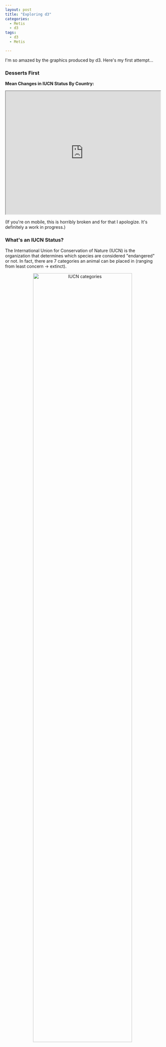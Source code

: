 ```yaml
---
layout: post
title: "Exploring d3"
categories:
  - Metis
  - d3
tags:
  - d3
  - Metis

---
```

I'm so amazed by the graphics produced by d3. Here's my first attempt...

### Desserts First
**Mean Changes in IUCN Status By Country:**
<iframe src="https://rawgit.com/liltong97/1d5fbba13346bfba0d57733941731bc0/raw/413fd92c0b9e1d8ad82c328a3c12a703f7767fd1/index.html" width="100%" height ="400px" marginwidth="0" marginheight="0" scrolling="no" class="d3_map"></iframe>

(If you're on mobile, this is horribly broken and for that I apologize. It's definitely a work in progress.)

### What's an IUCN Status?
The International Union for Conservation of Nature (IUCN) is the organization that determines which species are considered "endangered" or not. In fact, there are 7 categories an animal can be placed in (ranging from least concern -> extinct). 

<center><img src="https://upload.wikimedia.org/wikipedia/commons/thumb/1/18/Status_iucn3.1.svg/500px-Status_iucn3.1.svg.png" width ='80%' alt="IUCN categories" ></center>

### Where is this data from?
For my next Metis Project I am building a model to predict whether a species has changed in its IUCN status since the last time the species was surveyed. I will also be exploring if the model can predict whether or not the species had improved for the better or worse. 

The subset of species that I am using for my model are either mammals, birds, or reptiles and I only surveyed species that reside in countries that I could also obtain climate and forest area data for. These are the species that are mapped on the d3 map above.

### So what do the numbers mean?
What I call the "Mean IUCN Status Change" is taking the average of how many categories a species has moved for all species in that country. So for species that have declined by two categories (e.g. from near threatened, NT -> endangered, EN), they get a score of +2. For species that have improved by one category (e.g. from near threatened, NT -> least concern, LC), they get a score of -1. Averaging the scores of all the the species in the country gives you the "Mean IUCN Status Change."

Notice that the mean values are all extremely close to 0. The truth is, the majority (~94%) of species that I used for my model did not change at all in status since the last time they were surveyed by the IUCN, meaning they got a score of 0. My modeling steps became an exercise in dealing with skewed/imbalanced data--good practice for sure!

### Conclusions
More blog posts coming up about the modeling steps for this data set and the struggles of putting the d3 map together and displaying it on this page! Stay tuned...



